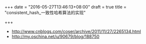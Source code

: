 +++
date = "2016-05-27T13:46:13+08:00"
draft = true
title = "consistent_hash_一致性哈希算法的实现"

+++


* http://www.cnblogs.com/coser/archive/2011/11/27/2265134.html
* http://my.oschina.net/u/90679/blog/188750

